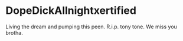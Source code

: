 # DopeDickAllnightxertified
Living the dream and pumping this peen. R.i.p. tony tone. We miss you brotha. 
